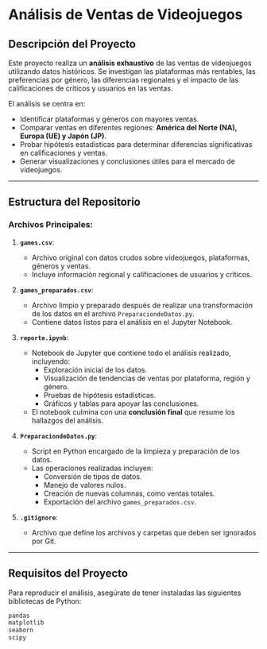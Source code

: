 # Análisis de Ventas de Videojuegos

## Descripción del Proyecto
Este proyecto realiza un **análisis exhaustivo** de las ventas de videojuegos utilizando datos históricos. Se investigan las plataformas más rentables, las preferencias por género, las diferencias regionales y el impacto de las calificaciones de críticos y usuarios en las ventas.

El análisis se centra en:
- Identificar plataformas y géneros con mayores ventas.
- Comparar ventas en diferentes regiones: **América del Norte (NA), Europa (UE) y Japón (JP)**.
- Probar hipótesis estadísticas para determinar diferencias significativas en calificaciones y ventas.
- Generar visualizaciones y conclusiones útiles para el mercado de videojuegos.

---

## Estructura del Repositorio

### Archivos Principales:
1. **`games.csv`**:
   - Archivo original con datos crudos sobre videojuegos, plataformas, géneros y ventas.
   - Incluye información regional y calificaciones de usuarios y críticos.

2. **`games_preparados.csv`**:
   - Archivo limpio y preparado después de realizar una transformación de los datos en el archivo `PreparaciondeDatos.py`.
   - Contiene datos listos para el análisis en el Jupyter Notebook.

3. **`reporte.ipynb`**:
   - Notebook de Jupyter que contiene todo el análisis realizado, incluyendo:
     - Exploración inicial de los datos.
     - Visualización de tendencias de ventas por plataforma, región y género.
     - Pruebas de hipótesis estadísticas.
     - Gráficos y tablas para apoyar las conclusiones.
   - El notebook culmina con una **conclusión final** que resume los hallazgos del análisis.

4. **`PreparaciondeDatos.py`**:
   - Script en Python encargado de la limpieza y preparación de los datos.
   - Las operaciones realizadas incluyen:
     - Conversión de tipos de datos.
     - Manejo de valores nulos.
     - Creación de nuevas columnas, como ventas totales.
     - Exportación del archivo `games_preparados.csv`.

5. **`.gitignore`**:
   - Archivo que define los archivos y carpetas que deben ser ignorados por Git.

---

## Requisitos del Proyecto
Para reproducir el análisis, asegúrate de tener instaladas las siguientes bibliotecas de Python:
```bash
pandas
matplotlib
seaborn
scipy

